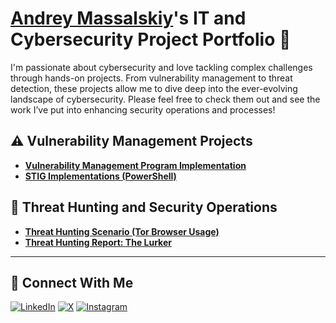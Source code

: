 # <a href="https://www.linkedin.com/in/massandr/">Andrey Massalskiy</a>'s IT and Cybersecurity Project Portfolio 🔐

I'm passionate about cybersecurity and love tackling complex challenges through hands-on projects. From vulnerability management to threat detection, these projects allow me to dive deep into the ever-evolving landscape of cybersecurity. Please feel free to check them out and see the work I’ve put into enhancing security operations and processes!


## ⚠️ Vulnerability Management Projects

- **[Vulnerability Management Program Implementation](https://github.com/massandr/Vulnerabily-management-program/)**
- **[STIG Implementations (PowerShell)](https://github.com/massandr/massandr-public/tree/main/STIGs)**
  
## 🚨 Threat Hunting and Security Operations

- **[Threat Hunting Scenario (Tor Browser Usage)](https://github.com/massandr/threat-hunting-scenario-TOR/)**
- **[Threat Hunting Report: The Lurker](https://github.com/massandr/Threat-hunt-report-Lurker)**

<hr/>

## 🤳 Connect With Me

[![LinkedIn](https://img.shields.io/badge/LinkedIn-0A66C2?style=for-the-badge&logo=linkedin&logoColor=white&labelWidth=110)](https://linkedin.com/in/massandr)
[![X](https://img.shields.io/badge/-%20-000000?style=for-the-badge&logo=x&logoColor=white&labelWidth=110)](https://x.com/60641k)
[![Instagram](https://img.shields.io/badge/Instagram-E4405F?style=for-the-badge&logo=instagram&logoColor=white&labelWidth=110)](https://www.instagram.com/massandr23)




<!--
<img width="35" alt="image" src="https://github.com/user-attachments/assets/2f41c7cd-5ea8-4475-b451-a37161b6c3fb"> 
<img width="35" alt="image" src="https://github.com/user-attachments/assets/77649969-9910-4994-8b96-74a116cfb2a8">
-->

